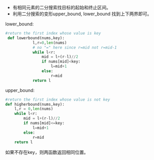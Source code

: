 * 有相同元素的二分搜索找目标的起始和终止区间。
* 利用二分搜索的变形upper_bound, lower_bound 找到上下两界即可。

lower_bound:
```python
#return the first index whose value is key
 def lowerbound(nums,key):
            l,r=0,len(nums)
            # no "=" here since r=mid not r=mid-1
            while l<r:
                mid = l+(r-l)//2
                if nums[mid]<key:
                    l=mid+1
                else:
                    r=mid
            return l
```

upper_bound:
```python
#return the first index whose value is not key
def higherbound(nums,key):
	l,r = 0,len(nums)
	while l<r:
		mid = l+(r-l)//2
		if nums[mid]<=key:
			l=mid+1
		else:
			r=mid
	return l
```

如果不存在key，则两函数返回相同位置。
